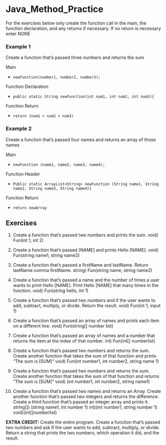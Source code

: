 # Java_Method_Practice

For the exercises below only create the function call in the main, the function declaration, and any returns if necessary. If no return is necessary enter NONE
### Example 1
Create a function that’s passed three numbers and returns the sum

Main

* ```newFunction(number1, number2, number3);```

Function Declaration

* ```public static String newFunction(int num1, int num2, int num3){```

Function Return

* ```return (num1 + num2 + num3)```

### Example 2
Create a function that’s passed four names and returns an array of those names

Main

* ```newFunction (name1, name2, name3, name4);```

Function Header

* ```Public static ArrayList<String> newFunction (String name1, String name2, String name3, String name4){```

Function Return

* ```return newArray```

## Exercises
1. Create a function that’s passed two numbers and prints the sum.
void) Fun(int 1, int 2)

2. Create a function that’s passed [NAME] and prints Hello [NAME].
void) Fun(string name1, string name2)

3. Create a function that’s passed a firstName and lastName. Return lastName comma firstName.
string) Fun(string name, string name2)

4. Create a function that’s passed a name and the number of times a user wants to print Hello [NAME]. Print Hello [NAME] that many times in the function.
void) Fun(string hello, int 1)

5. Create a function that’s passed two numbers and if the user wants to add, subtract, multiply, or divide. Return the result.
void) Fun(int 1, input 1)

6. Create a function that’s passed an array of names and prints each item on a different line.
void) Fun(string[] number list)

7. Create a function that’s passed an array of names and a number that returns the item at the index of that number.
int) Fun(int[] numberlist)

8. Create a function that’s passed two numbers and returns the sum. Create another function that takes the sum of that function and prints “The sum is [SUM]“
void) Fun(int number1, int number2, string name 1)

9. Create a function that’s passed two numbers and returns the sum. Create another function that takes the sum of that function and returns “The sum is [SUM]“
void) (int number1, int number2, string name1)

10. Create a function that’s passed two names and returns an Array. Create another function that’s passed two integers and returns the difference. Create a third function that’s passed an integer array and prints it.
string[]) (string name1, int number 1)
int)(int number1, string number 1)
void)(int[]numberlist)


**EXTRA CREDIT:**
Create the entire program. Create a function that’s passed two numbers and ask if the user wants to add, subtract, multiply, or divide. Return a string that prints the two numbers, which operation it did, and the result.
